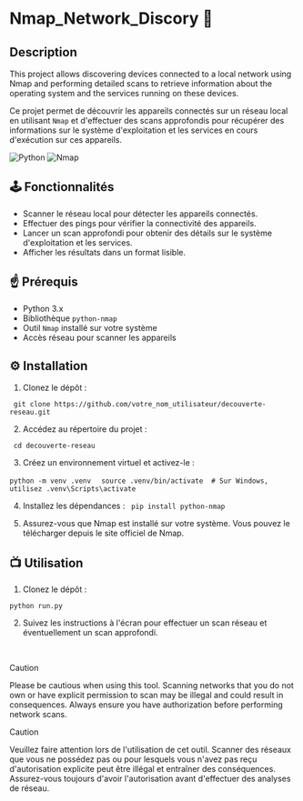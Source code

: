 # Nmap_Network_Discory 🔎

## Description

This project allows discovering devices connected to a local network using Nmap and performing detailed scans to retrieve information about the operating system and the services running on these devices.

Ce projet permet de découvrir les appareils connectés sur un réseau local en utilisant `Nmap` et d'effectuer des scans approfondis pour récupérer des informations sur le système d'exploitation et les services en cours d'exécution sur ces appareils. 

![Python](https://img.shields.io/badge/Python-3776AB?style=for-the-badge&logo=python&logoColor=white) ![Nmap](https://img.shields.io/badge/Nmap-4EAA25?style=for-the-badge&logo=nmap&logoColor=white)

## 🕹️ Fonctionnalités

- Scanner le réseau local pour détecter les appareils connectés.
- Effectuer des pings pour vérifier la connectivité des appareils.
- Lancer un scan approfondi pour obtenir des détails sur le système d'exploitation et les services.
- Afficher les résultats dans un format lisible.

## ☝️ Prérequis

- Python 3.x
- Bibliothèque `python-nmap`
- Outil `Nmap` installé sur votre système
- Accès réseau pour scanner les appareils

## ⚙️ Installation

1. Clonez le dépôt :
   
```  git clone https://github.com/votre_nom_utilisateur/decouverte-reseau.git ```

2. Accédez au répertoire du projet :
   
```  cd decouverte-reseau ```

3. Créez un environnement virtuel et activez-le :

 ```python -m venv .venv```
 ```  source .venv/bin/activate  # Sur Windows, utilisez .venv\Scripts\activate```

4. Installez les dépendances :
``` pip install python-nmap```

5. Assurez-vous que Nmap est installé sur votre système. Vous pouvez le télécharger depuis le site officiel de Nmap.

## 📺 Utilisation

1. Clonez le dépôt :

  ``` python run.py ```

2. Suivez les instructions à l'écran pour effectuer un scan réseau et éventuellement un scan approfondi.

<br>

> [!CAUTION]
> Please be cautious when using this tool. Scanning networks that you do not own or have explicit permission to scan may be illegal and could result in consequences. Always ensure you have authorization before performing network scans.


> [!CAUTION]
> Veuillez faire attention lors de l'utilisation de cet outil. Scanner des réseaux que vous ne possédez pas ou pour lesquels vous n'avez pas reçu d'autorisation explicite peut être illégal et entraîner des conséquences. Assurez-vous toujours d'avoir l'autorisation avant d'effectuer des analyses de réseau.



 




